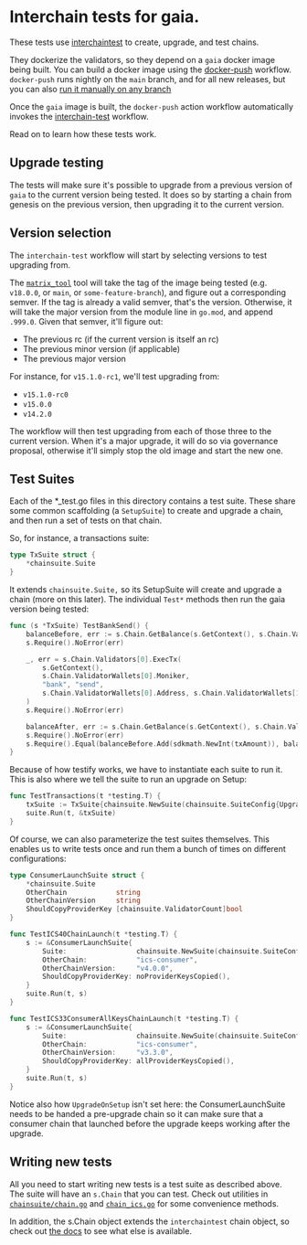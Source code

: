 # Interchain tests for gaia.


These tests use [interchaintest](https://github.com/strangelove-ventures/interchaintest/) to
create, upgrade, and test chains.

They dockerize the validators, so they depend on a `gaia` docker image being built.
You can build a docker image using the [docker-push](../../.github/workflows/docker-push.yml) workflow.
`docker-push` runs nightly on the `main` branch, and for all new releases, but you can also
[run it manually on any branch](https://github.com/cosmos/gaia/actions/workflows/docker-push.yml)

Once the `gaia` image is built, the `docker-push` action workflow automatically invokes the
[interchain-test](../../.github/workflows/interchain-test.yml) workflow.

Read on to learn how these tests work.

## Upgrade testing

The tests will make sure it's possible to upgrade from a previous version of
`gaia` to the current version being tested. It does so by starting a chain from genesis
on the previous version, then upgrading it to the current version.

## Version selection

The `interchain-test` workflow will start by selecting versions to test upgrading from.

The [`matrix_tool`](./matrix_tool/main.go) tool will take the tag of the image
being tested (e.g. `v18.0.0`, or `main`, or `some-feature-branch`), and figure
out a corresponding semver. If the tag is already a valid semver, that's the
version. Otherwise, it will take the major version from the module line in `go.mod`,
and append `.999.0`. Given that semver, it'll figure out:

* The previous rc (if the current version is itself an rc)
* The previous minor version (if applicable)
* The previous major version

For instance, for `v15.1.0-rc1`, we'll test upgrading from:
* `v15.1.0-rc0`
* `v15.0.0`
* `v14.2.0`

The workflow will then test upgrading from each of those three to the current
version. When it's a major upgrade, it will do so via governance proposal,
otherwise it'll simply stop the old image and start the new one.

## Test Suites

Each of the *_test.go files in this directory contains a test suite.  These
share some common scaffolding (a `SetupSuite`) to create and upgrade a chain,
and then run a set of tests on that chain.

So, for instance, a transactions suite:

```go
type TxSuite struct {
	*chainsuite.Suite
}
```

It extends `chainsuite.Suite,` so its SetupSuite will create and upgrade a
chain (more on this later). The individual `Test*` methods then run the gaia
version being tested:

```go
func (s *TxSuite) TestBankSend() {
	balanceBefore, err := s.Chain.GetBalance(s.GetContext(), s.Chain.ValidatorWallets[1].Address, chainsuite.Uatom)
	s.Require().NoError(err)

	_, err = s.Chain.Validators[0].ExecTx(
		s.GetContext(),
		s.Chain.ValidatorWallets[0].Moniker,
		"bank", "send",
		s.Chain.ValidatorWallets[0].Address, s.Chain.ValidatorWallets[1].Address, txAmountUatom(),
	)
	s.Require().NoError(err)

	balanceAfter, err := s.Chain.GetBalance(s.GetContext(), s.Chain.ValidatorWallets[1].Address, chainsuite.Uatom)
	s.Require().NoError(err)
	s.Require().Equal(balanceBefore.Add(sdkmath.NewInt(txAmount)), balanceAfter)
}
```

Because of how testify works, we have to instantiate each suite to run it.
This is also where we tell the suite to run an upgrade on Setup:

```go
func TestTransactions(t *testing.T) {
	txSuite := TxSuite{chainsuite.NewSuite(chainsuite.SuiteConfig{UpgradeOnSetup: true})}
	suite.Run(t, &txSuite)
}
```

Of course, we can also parameterize the test suites themselves. This enables us
to write tests once and run them a bunch of times on different configurations:

```go
type ConsumerLaunchSuite struct {
	*chainsuite.Suite
	OtherChain            string
	OtherChainVersion     string
	ShouldCopyProviderKey [chainsuite.ValidatorCount]bool
}

func TestICS40ChainLaunch(t *testing.T) {
	s := &ConsumerLaunchSuite{
		Suite:                 chainsuite.NewSuite(chainsuite.SuiteConfig{}),
		OtherChain:            "ics-consumer",
		OtherChainVersion:     "v4.0.0",
		ShouldCopyProviderKey: noProviderKeysCopied(),
	}
	suite.Run(t, s)
}

func TestICS33ConsumerAllKeysChainLaunch(t *testing.T) {
	s := &ConsumerLaunchSuite{
		Suite:                 chainsuite.NewSuite(chainsuite.SuiteConfig{}),
		OtherChain:            "ics-consumer",
		OtherChainVersion:     "v3.3.0",
		ShouldCopyProviderKey: allProviderKeysCopied(),
	}
	suite.Run(t, s)
}
```

Notice also how `UpgradeOnSetup` isn't set here: the ConsumerLaunchSuite needs
to be handed a pre-upgrade chain so it can make sure that a consumer chain that
launched before the upgrade keeps working after the upgrade.


## Writing new tests

All you need to start writing new tests is a test suite as described above.
The suite will have an `s.Chain` that you can test. Check out utilities in
[`chainsuite/chain.go`](./chainsuite/chain.go) and
[`chain_ics.go`](./chainsuite/chain_ics.go) for some convenience methods.

In addition, the s.Chain object extends the `interchaintest` chain object, so
check out [the docs](https://pkg.go.dev/github.com/strangelove-ventures/interchaintest/v7) to
see what else is available.
